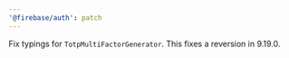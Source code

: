 ```yaml
---
'@firebase/auth': patch
---
```


Fix typings for `TotpMultiFactorGenerator`. This fixes a reversion in 9.19.0.

